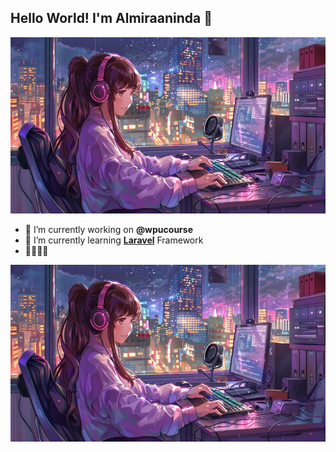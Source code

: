 ## Hello World! I'm Almiraaninda 👋

![Almiraaninda](img/Gambar1.jpg)
<!--
**Almiraaninda/Almiraaninda** is a ✨ _special_ ✨ repository because its `README.md` (this file) appears on your GitHub profile.

Here are some ideas to get you started:

- 🔭 I’m currently working on ...
- 🌱 I’m currently learning ...
- 👯 I’m looking to collaborate on ...
- 🤔 I’m looking for help with ...
- 💬 Ask me about ...
- 📫 How to reach me: ...
- 😄 Pronouns: ...
- ⚡ Fun fact: ...
-->


- 🔭 I’m currently working on **@wpucourse**
- 🌱 I’m currently learning [**Laravel**](https://laravel.com) Framework
- 🌷🌷🌷🌷

![Happy Birthday](img/Gambar1.jpg)